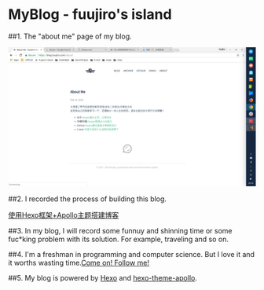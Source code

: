 # MyBlog - fuujiro's island
##1. The "about me" page of my blog.

![aboutme](https://raw.githubusercontent.com/fuujiro/pictures/master/DeepinScreenshot_20180409225206.png)

##2. I recorded the process of building this blog.

[使用Hexo框架+Apollo主题搭建博客](https://blog.fuujiro.com/2018/02/14/%E4%BD%BF%E7%94%A8Hexo%E6%A1%86%E6%9E%B6-Apollo%E4%B8%BB%E9%A2%98%E6%90%AD%E5%BB%BA%E5%8D%9A%E5%AE%A2/)

##3. In my blog, I will record some funnuy and shinning time or some fuc*king problem with its solution. For example, traveling and so on.

##4. I'm a freshman in programming and computer science. But I love it and it worths wasting time.[Come on! Follow me!](https://github.com/fuujiro)

##5. My blog is powered by [Hexo](https://github.com/hexojs/hexo) and [hexo-theme-apollo](https://github.com/pinggod/hexo-theme-apollo).